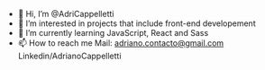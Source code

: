 - 👋 Hi, I’m @AdriCappelletti
- 👀 I’m interested in projects that include front-end developement
- 🌱 I’m currently learning JavaScript, React and Sass
- 📫 How to reach me 
Mail: adriano.contacto@gmail.com
Linkedin/AdrianoCappelletti

<!---
AdriCappelletti/AdriCappelletti is a ✨ special ✨ repository because its `README.md` (this file) appears on your GitHub profile.
You can click the Preview link to take a look at your changes.
--->
